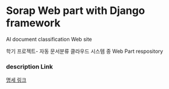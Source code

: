 # Sorap Web part with Django framework
AI document classification Web site

학기 프로젝트- 자동 문서분류 클라우드 시스템 중 Web Part respository

### description Link
<a href="http://cscp2.sogang.ac.kr/CSE4186/index.php/%EA%B0%95%EA%B9%80%EC%95%88%EB%A5%98" target="_blank"> 명세 링크 </a>
